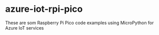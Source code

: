 # azure-iot-rpi-pico
These are som Raspberry Pi Pico code examples using MicroPython for Azure IoT services
